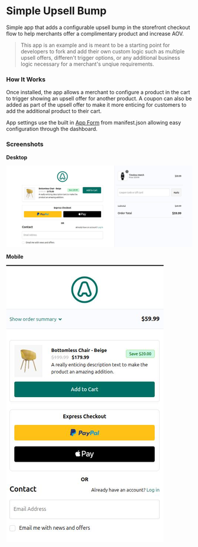 # Simple Upsell Bump

Simple app that adds a configurable upsell bump in the storefront checkout flow to help merchants offer a complimentary product and increase AOV. 


> This app is an example and is meant to be a starting point for developers to fork and add their own custom logic such as multiple upsell offers, differen't trigger options, or any additional business logic necessary for a merchant's unqiue requirements. 


### How It Works

Once installed, the app allows a merchant to configure a product in the cart to trigger showing an upsell offer for another product. A coupon can also be added as part of the upsell offer to make it more enticing for customers to add the additional product to their cart. 


App settings use the built in [App Form](https://developers.29next.com/docs/apps/manifest/) from manifest.json allowing easy configuration through the dashboard. 


### Screenshots

**Desktop**

![Upsell Bump Desktop](/assets/screenshots/desktop.jpg)

**Mobile**

![Upsell Bump Mobile](/assets/screenshots/mobile.jpg)